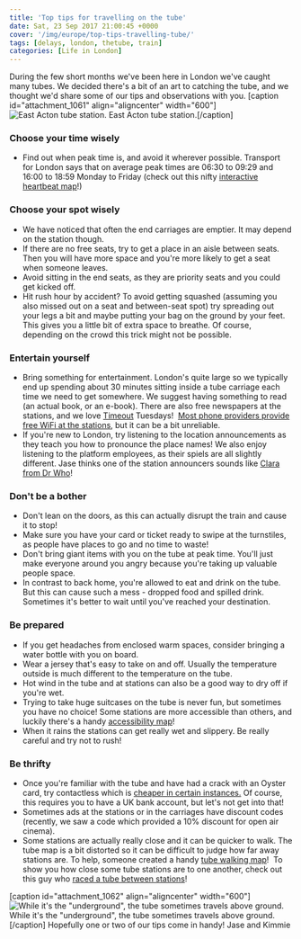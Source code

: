 ```yaml
---
title: 'Top tips for travelling on the tube'
date: Sat, 23 Sep 2017 21:00:45 +0000
cover: '/img/europe/top-tips-travelling-tube/'
tags: [delays, london, thetube, train]
categories: [Life in London]
---
```


During the few short months we've been here in London we've caught many tubes. We decided there's a bit of an art to catching the tube, and we thought we'd share some of our tips and observations with you. \[caption id="attachment_1061" align="aligncenter" width="600"\]![East Acton tube station.](http://coupleofkiwis.com/wp-content/uploads/2017/09/tube-ea-600x337.jpg) East Acton tube station.\[/caption\]

### Choose your time wisely

*   Find out when peak time is, and avoid it wherever possible. Transport for London says that on average peak times are 06:30 to 09:29 and 16:00 to 18:59 Monday to Friday (check out this nifty [interactive heartbeat map](http://tubeheartbeat.com/london/)!)

### Choose your spot wisely

*   We have noticed that often the end carriages are emptier. It may depend on the station though.
*   If there are no free seats, try to get a place in an aisle between seats. Then you will have more space and you're more likely to get a seat when someone leaves.
*   Avoid sitting in the end seats, as they are priority seats and you could get kicked off.
*   Hit rush hour by accident? To avoid getting squashed (assuming you also missed out on a seat and between-seat spot) try spreading out your legs a bit and maybe putting your bag on the ground by your feet. This gives you a little bit of extra space to breathe. Of course, depending on the crowd this trick might not be possible.

### Entertain yourself

*   Bring something for entertainment. London's quite large so we typically end up spending about 30 minutes sitting inside a tube carriage each time we need to get somewhere. We suggest having something to read (an actual book, or an e-book). There are also free newspapers at the stations, and we love [Timeout](https://www.timeout.com/) Tuesdays!  [Most phone providers provide free WiFi at the stations](https://tfl.gov.uk/campaign/station-wifi), but it can be a bit unreliable.
*   If you're new to London, try listening to the location announcements as they teach you how to pronounce the place names! We also enjoy listening to the platform employees, as their spiels are all slightly different. Jase thinks one of the station announcers sounds like [Clara from Dr Who](https://en.wikipedia.org/wiki/Clara_Oswald)!

### Don't be a bother

*   Don't lean on the doors, as this can actually disrupt the train and cause it to stop!
*   Make sure you have your card or ticket ready to swipe at the turnstiles, as people have places to go and no time to waste!
*   Don't bring giant items with you on the tube at peak time. You'll just make everyone around you angry because you're taking up valuable people space.
*   In contrast to back home, you're allowed to eat and drink on the tube. But this can cause such a mess - dropped food and spilled drink. Sometimes it's better to wait until you've reached your destination.

### Be prepared

*   If you get headaches from enclosed warm spaces, consider bringing a water bottle with you on board.
*   Wear a jersey that's easy to take on and off. Usually the temperature outside is much different to the temperature on the tube.
*   Hot wind in the tube and at stations can also be a good way to dry off if you're wet.
*   Trying to take huge suitcases on the tube is never fun, but sometimes you have no choice! Some stations are more accessible than others, and luckily there's a handy [accessibility map](http://content.tfl.gov.uk/avoiding-stairs-tube-guide.pdf)!
*   When it rains the stations can get really wet and slippery. Be really careful and try not to rush!

### Be thrifty

*   Once you're familiar with the tube and have had a crack with an Oyster card, try contactless which is [cheaper in certain instances.](https://londonist.com/2016/06/oyster-fares-and-contactless-not-always-the-same-price) Of course, this requires you to have a UK bank account, but let's not get into that!
*   Sometimes ads at the stations or in the carriages have discount codes (recently, we saw a code which provided a 10% discount for open air cinema).
*   Some stations are actually really close and it can be quicker to walk. The tube map is a bit distorted so it can be difficult to judge how far away stations are. To help, someone created a handy [tube walking map](http://content.tfl.gov.uk/walking-tube-map.pdf)!  To show you how close some tube stations are to one another, check out this guy who [raced a tube between stations](https://www.youtube.com/watch?v=PH_Z8Ghuq6E)!

\[caption id="attachment_1062" align="aligncenter" width="600"\]![While it's the "underground", the tube sometimes travels above ground.](http://coupleofkiwis.com/wp-content/uploads/2017/09/tube-600x337.jpg) While it's the "underground", the tube sometimes travels above ground.\[/caption\] Hopefully one or two of our tips come in handy! Jase and Kimmie